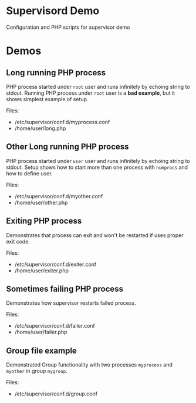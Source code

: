 # Supervisord Demo
Configuration and PHP scripts for supervisor demo

# Demos

## Long running PHP process

PHP process started under `root` user and runs infinitely by echoing string to stdout.
Running PHP process under `root` user is a **bad example**, but it shows simplest example of setup.

Files:

* /etc/supervisor/conf.d/myprocess.conf
* /home/user/long.php

## Other Long running PHP process

PHP process started under `user` user and runs infinitely by echoing string to stdout.
Setup shows how to start more than one process with `numprocs` and how to define user.

Files:

* /etc/supervisor/conf.d/myother.conf
* /home/user/other.php

## Exiting PHP process

Demonstrates that process can exit and won't be restarted if uses proper exit code.

Files:

* /etc/supervisor/conf.d/exiter.conf
* /home/user/exiter.php

## Sometimes failing PHP process

Demonstrates how supervisor restarts failed process.

Files:

* /etc/supervisor/conf.d/failer.conf
* /home/user/failer.php

## Group file example

Demonstrated Group functionality with two processes `myprocess` and `myother` in group `mygroup`.

Files:

* /etc/supervisor/conf.d/group.conf
